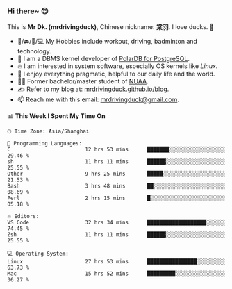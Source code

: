 ### Hi there~ 😎

This is **Mr Dk. (mrdrivingduck)**, Chinese nickname: **棠羽**. I love ducks. 🦆

- 💪/🚘/🏸/💻 My Hobbies include workout, driving, badminton and technology.
- 🍊 I am a DBMS kernel developer of [PolarDB for PostgreSQL](https://github.com/ApsaraDB/PolarDB-for-PostgreSQL).
- 🔥 I am interested in system software, especially OS kernels like *Linux*.
- 🔧 I enjoy everything pragmatic, helpful to our daily life and the world.
- 👨‍🎓 Former bachelor/master student of [NUAA](https://en.wikipedia.org/wiki/Nanjing_University_of_Aeronautics_and_Astronautics).
- ✍ Refer to my blog at: [mrdrivingduck.github.io/blog](https://mrdrivingduck.github.io/blog/).
- 📫 Reach me with this email: [mrdrivingduck@gmail.com](mailto:mrdrivingduck@gmail.com).

<!--START_SECTION:waka-->
📊 **This Week I Spent My Time On** 

```text
🕑︎ Time Zone: Asia/Shanghai

💬 Programming Languages: 
C                        12 hrs 53 mins      ███████░░░░░░░░░░░░░░░░░░   29.46 % 
sh                       11 hrs 11 mins      ██████░░░░░░░░░░░░░░░░░░░   25.55 % 
Other                    9 hrs 25 mins       █████░░░░░░░░░░░░░░░░░░░░   21.53 % 
Bash                     3 hrs 48 mins       ██░░░░░░░░░░░░░░░░░░░░░░░   08.69 % 
Perl                     2 hrs 15 mins       █░░░░░░░░░░░░░░░░░░░░░░░░   05.18 % 

🔥 Editors: 
VS Code                  32 hrs 34 mins      ███████████████████░░░░░░   74.45 % 
Zsh                      11 hrs 11 mins      ██████░░░░░░░░░░░░░░░░░░░   25.55 % 

💻 Operating System: 
Linux                    27 hrs 53 mins      ████████████████░░░░░░░░░   63.73 % 
Mac                      15 hrs 52 mins      █████████░░░░░░░░░░░░░░░░   36.27 % 
```


<!--END_SECTION:waka-->

<!-- ![Mr Dk.'s GitHub Stats](https://github-readme-stats.vercel.app/api?username=mrdrivingduck&count_private&show_icons=true&theme=buefy) -->

<!-- ![Most Used Languages](https://github-readme-stats.vercel.app/api/top-langs/?username=mrdrivingduck&exclude_repo=mips32-CPU,snort-tcp-socket&theme=buefy&layout=compact&langs_count=10) -->


<!--
**mrdrivingduck/mrdrivingduck** is a ✨ _special_ ✨ repository because its `README.md` (this file) appears on your GitHub profile.

Here are some ideas to get you started:

- 🔭 I’m currently working on ...
- 🌱 I’m currently learning ...
- 👯 I’m looking to collaborate on ...
- 🤔 I’m looking for help with ...
- 💬 Ask me about ...
- 📫 How to reach me: ...
- 😄 Pronouns: ...
- ⚡ Fun fact: ...
-->
